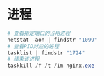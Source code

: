 # 进程

```powershell
# 查看指定端口的占用进程
netstat -aon | findstr "1099"
# 查看PID对应的进程
tasklist | findstr "1724"
# 结束该进程
taskkill /f /t /im nginx.exe
```

